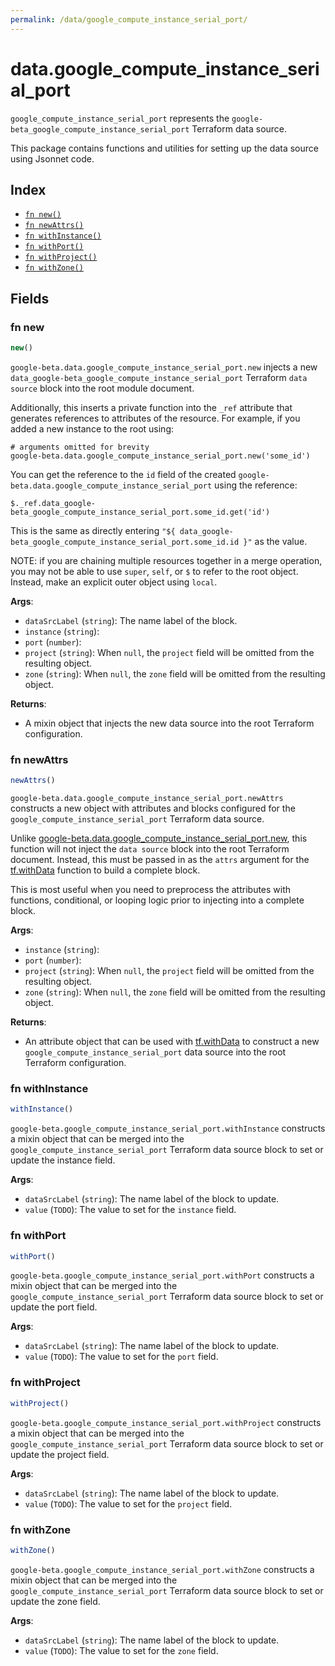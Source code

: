 ```yaml
---
permalink: /data/google_compute_instance_serial_port/
---
```


# data.google_compute_instance_serial_port

`google_compute_instance_serial_port` represents the `google-beta_google_compute_instance_serial_port` Terraform data source.



This package contains functions and utilities for setting up the data source using Jsonnet code.


## Index

* [`fn new()`](#fn-new)
* [`fn newAttrs()`](#fn-newattrs)
* [`fn withInstance()`](#fn-withinstance)
* [`fn withPort()`](#fn-withport)
* [`fn withProject()`](#fn-withproject)
* [`fn withZone()`](#fn-withzone)

## Fields

### fn new

```ts
new()
```


`google-beta.data.google_compute_instance_serial_port.new` injects a new `data_google-beta_google_compute_instance_serial_port` Terraform `data source`
block into the root module document.

Additionally, this inserts a private function into the `_ref` attribute that generates references to attributes of the
resource. For example, if you added a new instance to the root using:

    # arguments omitted for brevity
    google-beta.data.google_compute_instance_serial_port.new('some_id')

You can get the reference to the `id` field of the created `google-beta.data.google_compute_instance_serial_port` using the reference:

    $._ref.data_google-beta_google_compute_instance_serial_port.some_id.get('id')

This is the same as directly entering `"${ data_google-beta_google_compute_instance_serial_port.some_id.id }"` as the value.

NOTE: if you are chaining multiple resources together in a merge operation, you may not be able to use `super`, `self`,
or `$` to refer to the root object. Instead, make an explicit outer object using `local`.

**Args**:
  - `dataSrcLabel` (`string`): The name label of the block.
  - `instance` (`string`): 
  - `port` (`number`): 
  - `project` (`string`):  When `null`, the `project` field will be omitted from the resulting object.
  - `zone` (`string`):  When `null`, the `zone` field will be omitted from the resulting object.

**Returns**:
- A mixin object that injects the new data source into the root Terraform configuration.


### fn newAttrs

```ts
newAttrs()
```


`google-beta.data.google_compute_instance_serial_port.newAttrs` constructs a new object with attributes and blocks configured for the `google_compute_instance_serial_port`
Terraform data source.

Unlike [google-beta.data.google_compute_instance_serial_port.new](#fn-googlecomputeinstanceserialportnew), this function will not inject the `data source`
block into the root Terraform document. Instead, this must be passed in as the `attrs` argument for the
[tf.withData](https://github.com/tf-libsonnet/core/tree/main/docs#fn-withdata) function to build a complete block.

This is most useful when you need to preprocess the attributes with functions, conditional, or looping logic prior to
injecting into a complete block.

**Args**:
  - `instance` (`string`): 
  - `port` (`number`): 
  - `project` (`string`):  When `null`, the `project` field will be omitted from the resulting object.
  - `zone` (`string`):  When `null`, the `zone` field will be omitted from the resulting object.

**Returns**:
  - An attribute object that can be used with [tf.withData](https://github.com/tf-libsonnet/core/tree/main/docs#fn-withdata) to construct a new `google_compute_instance_serial_port` data source into the root Terraform configuration.


### fn withInstance

```ts
withInstance()
```

`google-beta.google_compute_instance_serial_port.withInstance` constructs a mixin object that can be merged into the `google_compute_instance_serial_port`
Terraform data source block to set or update the instance field.



**Args**:
  - `dataSrcLabel` (`string`): The name label of the block to update.
  - `value` (`TODO`): The value to set for the `instance` field.


### fn withPort

```ts
withPort()
```

`google-beta.google_compute_instance_serial_port.withPort` constructs a mixin object that can be merged into the `google_compute_instance_serial_port`
Terraform data source block to set or update the port field.



**Args**:
  - `dataSrcLabel` (`string`): The name label of the block to update.
  - `value` (`TODO`): The value to set for the `port` field.


### fn withProject

```ts
withProject()
```

`google-beta.google_compute_instance_serial_port.withProject` constructs a mixin object that can be merged into the `google_compute_instance_serial_port`
Terraform data source block to set or update the project field.



**Args**:
  - `dataSrcLabel` (`string`): The name label of the block to update.
  - `value` (`TODO`): The value to set for the `project` field.


### fn withZone

```ts
withZone()
```

`google-beta.google_compute_instance_serial_port.withZone` constructs a mixin object that can be merged into the `google_compute_instance_serial_port`
Terraform data source block to set or update the zone field.



**Args**:
  - `dataSrcLabel` (`string`): The name label of the block to update.
  - `value` (`TODO`): The value to set for the `zone` field.
